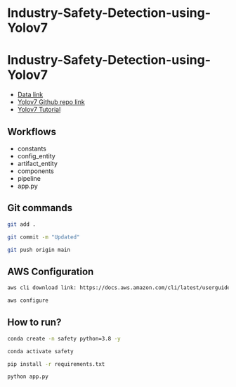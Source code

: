 # Industry-Safety-Detection-using-Yolov7

# Industry-Safety-Detection-using-Yolov7



- [Data link](https://drive.google.com/file/d/1XeM89ewpLuYEWhQJXpFpHuWQficxvAvk/view?usp=sharing)
- [Yolov7 Github repo link](https://github.com/WongKinYiu/yolov7)
- [Yolov7 Tutorial](https://youtube.com/playlist?list=PLkz_y24mlSJagh6O2MIrgI-Ki-t1rhjLI&si=6eMTgSe1-cbWVPGX)


## Workflows

 - constants
 - config_entity
 - artifact_entity
 - components
 - pipeline
 - app.py





## Git commands

```bash
git add .

git commit -m "Updated"

git push origin main
```
## AWS Configuration
```bash
aws cli download link: https://docs.aws.amazon.com/cli/latest/userguide/getting-started-install.html

aws configure
```

## How to run?

```bash
conda create -n safety python=3.8 -y
```

```bash
conda activate safety
```

```bash
pip install -r requirements.txt
```

```bash
python app.py
```